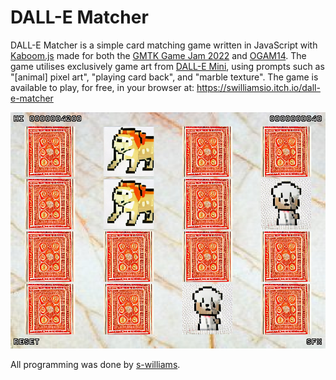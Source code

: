 # DALL-E Matcher
DALL-E Matcher is a simple card matching game written in JavaScript with [Kaboom.js](https://kaboomjs.com/) made for both the [GMTK Game Jam 2022](https://itch.io/jam/gmtk-jam-2022) and [OGAM14](https://itch.io/jam/one-game-a-month-14). The game utilises exclusively game art from [DALL-E Mini](https://www.craiyon.com/), using prompts such as "[animal] pixel art",  "playing card back", and "marble texture". The game is available to play, for free, in your browser at: https://swilliamsio.itch.io/dall-e-matcher

![A screenshot of DALL-E Matcher](img/screenshot1.png "Thrilling?")

All programming was done by [s-williams](https://github.com/s-williams).
